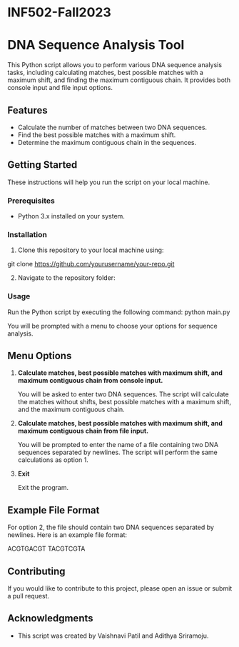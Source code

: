 # INF502-Fall2023

# DNA Sequence Analysis Tool

This Python script allows you to perform various DNA sequence analysis tasks, including calculating matches, best possible matches with a maximum shift, and finding the maximum contiguous chain. It provides both console input and file input options.

## Features

- Calculate the number of matches between two DNA sequences.
- Find the best possible matches with a maximum shift.
- Determine the maximum contiguous chain in the sequences.

## Getting Started

These instructions will help you run the script on your local machine.

### Prerequisites

- Python 3.x installed on your system.

### Installation

1. Clone this repository to your local machine using:

git clone https://github.com/yourusername/your-repo.git

2. Navigate to the repository folder:

### Usage

Run the Python script by executing the following command: python main.py


You will be prompted with a menu to choose your options for sequence analysis.

## Menu Options

1. **Calculate matches, best possible matches with maximum shift, and maximum contiguous chain from console input.**

   You will be asked to enter two DNA sequences. The script will calculate the matches without shifts, best possible matches with a maximum shift, and the maximum contiguous chain.

2. **Calculate matches, best possible matches with maximum shift, and maximum contiguous chain from file input.**

   You will be prompted to enter the name of a file containing two DNA sequences separated by newlines. The script will perform the same calculations as option 1.

3. **Exit**

   Exit the program.

## Example File Format

For option 2, the file should contain two DNA sequences separated by newlines. Here is an example file format:

ACGTGACGT
TACGTCGTA


## Contributing

If you would like to contribute to this project, please open an issue or submit a pull request.

## Acknowledgments

- This script was created by Vaishnavi Patil and Adithya Sriramoju.






